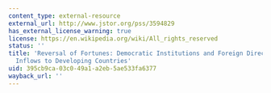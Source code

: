 ```yaml
---
content_type: external-resource
external_url: http://www.jstor.org/pss/3594829
has_external_license_warning: true
license: https://en.wikipedia.org/wiki/All_rights_reserved
status: ''
title: 'Reversal of Fortunes: Democratic Institutions and Foreign Direct Investment
  Inflows to Developing Countries'
uid: 395cb9ca-03c0-49a1-a2eb-5ae533fa6377
wayback_url: ''
---
```

